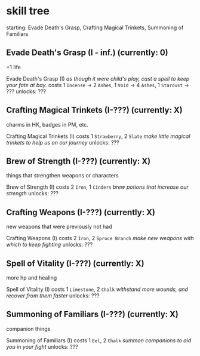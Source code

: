 # skill tree

starting: Evade Death's Grasp, Crafting Magical Trinkets, Summoning of Familiars

## Evade Death's Grasp (I - inf.) (currently: 0)
+1 life

Evade Death's Grasp (I)
*as though it were child's play, cast a spell to keep your fate at bay.*
costs 1 `Incense` -> 2 `Ashes`, 1 `Void` -> 4 `Ashes`, 1 `Stardust` -> ???
unlocks: ???

## Crafting Magical Trinkets (I-???) (currently: X)
charms in HK, badges in PM, etc.

Crafting Magical Trinkets (I)
costs 1 `Strawberry`, 2 `Slate`
*make little magical trinkets to help us on our journey*
unlocks: ???

## Brew of Strength (I-???) (currently: X)
things that strengthen weapons or characters

Brew of Strength (I)
costs 2 `Iron`, 1 `Cinders`
*brew potions that increase our strength*
unlocks: ???

## Crafting Weapons (I-???) (currently: X)
new weapons that were previously not had

Crafting Weapons (I)
costs 2 `Iron`, 2 `Spruce Branch`
*make new weapons with which to keep fighting*
unlocks: ???

## Spell of Vitality (I-???) (currently: X)
more hp and healing

Spell of Vitality (I)
costs 1 `Limestone`, 2 `Chalk`
*withstand more wounds, and recover from them faster*
unlocks: ???

## Summoning of Familiars (I-???) (currently: X)
companion things

Summoning of Familiars (I)
costs 1 `Eel`, 2 `Chalk`
*summon companions to aid you in your fight*
unlocks: ???